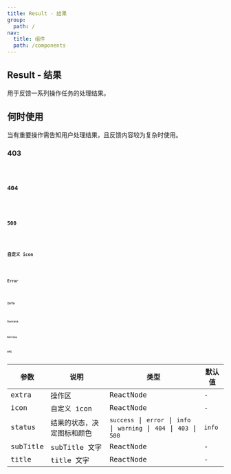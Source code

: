 ```yaml
---
title: Result - 结果
group:
  path: /
nav:
  title: 组件
  path: /components
---
```


## Result - 结果

用于反馈一系列操作任务的处理结果。

## 何时使用

当有重要操作需告知用户处理结果，且反馈内容较为复杂时使用。

### 403

<code src="./demos/403.tsx" />

### 404

<code src="./demos/404.tsx" />

### 500

<code src="./demos/500.tsx" />

### 自定义 icon

<code src="./demos/customIcon.tsx" />

### Error

<code src="./demos/error.tsx" />

### Info

<code src="./demos/info.tsx" />

### Success

<code src="./demos/success.tsx" />

### Warning

<code src="./demos/warning.tsx" />

## API

| 参数     | 说明                       | 类型                                                                   | 默认值 |
| -------- | -------------------------- | ---------------------------------------------------------------------- | ------ |
| extra    | 操作区                     | ReactNode                                                              | -      |
| icon     | 自定义 icon                | ReactNode                                                              | -      |
| status   | 结果的状态，决定图标和颜色 | `success` \| `error` \| `info` \| `warning` \| `404` \| `403` \| `500` | `info` |
| subTitle | subTitle 文字              | ReactNode                                                              | -      |
| title    | title 文字                 | ReactNode                                                              | -      |
